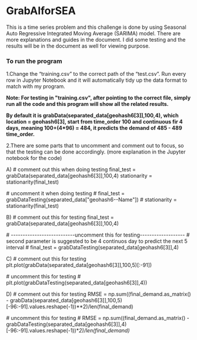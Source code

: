 # GrabAIforSEA

This is a time series problem and this challenge is done by using Seasonal Auto Regressive Integrated Moving Average (SARIMA) model.
There are more explanations and guides in the document.  I did some testing and the results will be in the document as well for viewing purpose.

### To run the program 

1.Change the “training.csv” to the correct path of the “test.csv”. Run every row in Jupyter Notebook and it will automatically tidy up the data format to match with my program.

**Note: For testing in "training.csv", after pointing to the correct file, simply run all the code and this program will show all the related results.**

**By default it is grabData(separated_data[geohash6[3]],100,4), which location = geohash6[3], start from time_order 100 and continuous fir 4 days, meaning 100+(4*96) = 484, it predicts the demand of 485 - 489 time_order.**

2.There are some parts that to uncomment and comment out to focus, so that the testing can be done accordingly. (more explanation in the Jupyter notebook for the code)

A)
\# comment out this when doing testing
final_test = grabData(separated_data[geohash6[3]],100,4)
stationarity = stationarity(final_test)

\# uncomment it when doing testing
\# final_test = grabDataTesting(separated_data["geohash6--Name"])
\# stationarity = stationarity(final_test)

B)
\# comment out this for testing
final_test = grabData(separated_data[geohash6[3]],100,4)

\# ---------------------------uncomment this for testing-------------------
\# second parameter is suggested to be 4 continuos day to predict the next 5 interval
\# final_test = grabDataTesting(separated_data[geohash6[3]],4)

C)
\# comment out this for testing
plt.plot(grabData(separated_data[geohash6[3]],100,5)[:-91])

\# uncomment this for testing
\# plt.plot(grabDataTesting(separated_data[geohash6[3]],4))

D)
\# comment out this for testing
RMSE = np.sum((final_demand.as_matrix() - grabData(separated_data[geohash6[3]],100,5)[-96:-91].values.reshape(-1))**2)/len(final_demand)

\# uncomment this for testing
\# RMSE = np.sum((final_demand.as_matrix() - grabDataTesting(separated_data[geohash6[3]],4)[-96:-91].values.reshape(-1))**2)/len(final_demand)*
